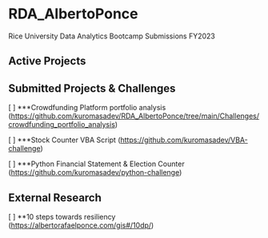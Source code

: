 # RDA_AlbertoPonce
 Rice University Data Analytics Bootcamp Submissions FY2023 
 
## Active Projects 

## Submitted Projects & Challenges
[ ] ***Crowdfunding Platform portfolio analysis (https://github.com/kuromasadev/RDA_AlbertoPonce/tree/main/Challenges/crowdfunding_portfolio_analysis)

[ ] ***Stock Counter VBA Script (https://github.com/kuromasadev/VBA-challenge)

[ ] ***Python Financial Statement & Election Counter (https://github.com/kuromasadev/python-challenge) 

## External Research
[ ] **10 steps towards resiliency (https://albertorafaelponce.com/gis#/10dp/)
